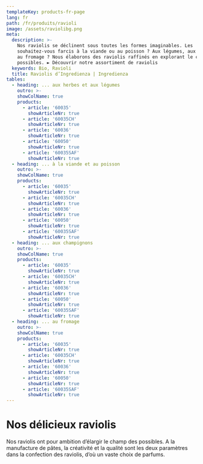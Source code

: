```yaml
---
templateKey: products-fr-page
lang: fr 
path: /fr/produits/ravioli
image: /assets/raviolibg.png
meta:
  description: >-
    Nos raviolis se déclinent sous toutes les formes imaginables. Les
    souhaitez-vous farcis à la viande ou au poisson ? Aux légumes, aux herbes ou
    au fromage ? Nous élaborons des raviolis raffinés en explorant le champ des
    possibles. ► Découvrir notre assortiment de raviolis
  keywords: Bio, Ravioli 
  title: Raviolis d’Ingredienza | Ingredienza
tables:
  - heading: ... aux herbes et aux légumes 
    outro: >-
    showColName: true
    products:
      - article: '60035'
        showArticleNr: true
      - article: '60035CH'
        showArticleNr: true
      - article: '60036'
        showArticleNr: true
      - article: '60050'
        showArticleNr: true
      - article: '60035SAF'
        showArticleNr: true
  - heading: ... à la viande et au poisson 
    outro: >-
    showColName: true
    products:
      - article: '60035'
        showArticleNr: true
      - article: '60035CH'
        showArticleNr: true
      - article: '60036'
        showArticleNr: true
      - article: '60050'
        showArticleNr: true
      - article: '60035SAF'
        showArticleNr: true
  - heading: ... aux champignons 
    outro: >-
    showColName: true 
    products:
      - article: '60035'
        showArticleNr: true
      - article: '60035CH'
        showArticleNr: true
      - article: '60036'
        showArticleNr: true
      - article: '60050'
        showArticleNr: true
      - article: '60035SAF'
        showArticleNr: true
  - heading: ... au fromage 
    outro: >-
    showColName: true 
    products:
      - article: '60035'
        showArticleNr: true
      - article: '60035CH'
        showArticleNr: true
      - article: '60036'
        showArticleNr: true
      - article: '60050'
        showArticleNr: true
      - article: '60035SAF'
        showArticleNr: true
---
```


# Nos délicieux raviolis 

Nos raviolis ont pour ambition d’élargir le champ des possibles. A la
manufacture de pâtes, la créativité et la qualité sont les deux paramètres dans
la confection des raviolis, d’où un vaste choix de parfums.
